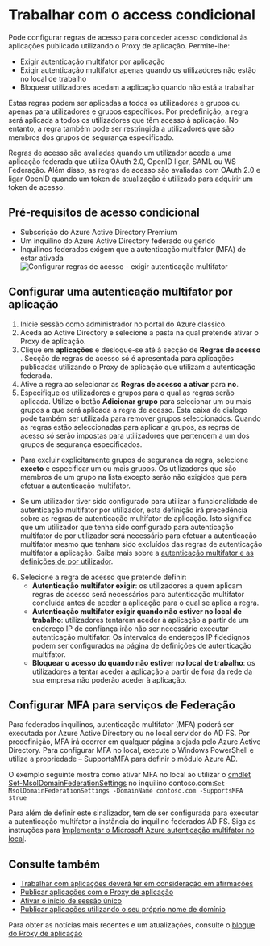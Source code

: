 <properties
    pageTitle="Acesso condicional para aplicações publicados com Proxy de aplicação do Azure AD"
    description="Abrange como configurar o acesso condicional para aplicações que publicar para ser acedida remotamente utilizando o Proxy de aplicação do Azure AD."
    services="active-directory"
    documentationCenter=""
    authors="kgremban"
    manager="femila"
    editor=""/>

<tags
    ms.service="active-directory"
    ms.workload="identity"
    ms.tgt_pltfrm="na"
    ms.devlang="na"
    ms.topic="article"
    ms.date="06/22/2016"
    ms.author="kgremban"/>

# <a name="working-with-conditional-access"></a>Trabalhar com o access condicional

Pode configurar regras de acesso para conceder acesso condicional às aplicações publicado utilizando o Proxy de aplicação. Permite-lhe:

- Exigir autenticação multifator por aplicação
- Exigir autenticação multifator apenas quando os utilizadores não estão no local de trabalho
- Bloquear utilizadores acedam a aplicação quando não está a trabalhar

Estas regras podem ser aplicadas a todos os utilizadores e grupos ou apenas para utilizadores e grupos específicos. Por predefinição, a regra será aplicada a todos os utilizadores que têm acesso à aplicação. No entanto, a regra também pode ser restringida a utilizadores que são membros dos grupos de segurança especificado.  

Regras de acesso são avaliadas quando um utilizador acede a uma aplicação federada que utiliza OAuth 2.0, OpenID ligar, SAML ou WS Federação. Além disso, as regras de acesso são avaliadas com OAuth 2.0 e ligar OpenID quando um token de atualização é utilizado para adquirir um token de acesso.

## <a name="conditional-access-prerequisites"></a>Pré-requisitos de acesso condicional

- Subscrição do Azure Active Directory Premium
- Um inquilino do Azure Active Directory federado ou gerido
- Inquilinos federados exigem que a autenticação multifator (MFA) de estar ativada  
    ![Configurar regras de acesso - exigir autenticação multifator](./media/active-directory-application-proxy-conditional-access/application-proxy-conditional-access.png)

## <a name="configure-per-application-multi-factor-authentication"></a>Configurar uma autenticação multifator por aplicação
1. Inicie sessão como administrador no portal do Azure clássico.
2. Aceda ao Active Directory e selecione a pasta na qual pretende ativar o Proxy de aplicação.
3. Clique em **aplicações** e desloque-se até à secção de **Regras de acesso** . Secção de regras de acesso só é apresentada para aplicações publicadas utilizando o Proxy de aplicação que utilizam a autenticação federada.
4. Ative a regra ao selecionar as **Regras de acesso a ativar** para **no**.
5. Especifique os utilizadores e grupos para o qual as regras serão aplicada. Utilize o botão **Adicionar grupo** para selecionar um ou mais grupos a que será aplicada a regra de acesso. Esta caixa de diálogo pode também ser utilizada para remover grupos seleccionados.  Quando as regras estão seleccionadas para aplicar a grupos, as regras de acesso só serão impostas para utilizadores que pertencem a um dos grupos de segurança especificados.  

  - Para excluir explicitamente grupos de segurança da regra, selecione **exceto** e especificar um ou mais grupos. Os utilizadores que são membros de um grupo na lista excepto serão não exigidos que para efetuar a autenticação multifator.  

  - Se um utilizador tiver sido configurado para utilizar a funcionalidade de autenticação multifator por utilizador, esta definição irá precedência sobre as regras de autenticação multifator de aplicação. Isto significa que um utilizador que tenha sido configurado para autenticação multifator de por utilizador será necessário para efetuar a autenticação multifator mesmo que tenham sido excluídos das regras de autenticação multifator a aplicação. Saiba mais sobre a [autenticação multifator e as definições de por utilizador](../multi-factor-authentication/multi-factor-authentication.md).

6. Selecione a regra de acesso que pretende definir:
    - **Autenticação multifator exigir**: os utilizadores a quem aplicam regras de acesso será necessários para autenticação multifator concluída antes de aceder a aplicação para o qual se aplica a regra.
    - **Autenticação multifator exigir quando não estiver no local de trabalho**: utilizadores tentarem aceder à aplicação a partir de um endereço IP de confiança irão não ser necessário executar autenticação multifator. Os intervalos de endereços IP fidedignos podem ser configurados na página de definições de autenticação multifator.
    - **Bloquear o acesso do quando não estiver no local de trabalho**: os utilizadores a tentar aceder à aplicação a partir de fora da rede da sua empresa não poderão aceder à aplicação.


## <a name="configuring-mfa-for-federation-services"></a>Configurar MFA para serviços de Federação
Para federados inquilinos, autenticação multifator (MFA) poderá ser executada por Azure Active Directory ou no local servidor do AD FS. Por predefinição, MFA irá ocorrer em qualquer página alojada pelo Azure Active Directory. Para configurar MFA no local, execute o Windows PowerShell e utilize a propriedade – SupportsMFA para definir o módulo Azure AD.

O exemplo seguinte mostra como ativar MFA no local ao utilizar o [cmdlet Set-MsolDomainFederationSettings](https://msdn.microsoft.com/library/azure/dn194088.aspx) no inquilino contoso.com:`Set-MsolDomainFederationSettings -DomainName contoso.com -SupportsMFA $true `

Para além de definir este sinalizador, tem de ser configurada para executar a autenticação multifator a instância do inquilino federados AD FS. Siga as instruções para [Implementar o Microsoft Azure autenticação multifator no local](../multi-factor-authentication/multi-factor-authentication-get-started-server.md).


## <a name="see-also"></a>Consulte também

- [Trabalhar com aplicações deverá ter em consideração em afirmações](active-directory-application-proxy-claims-aware-apps.md)
- [Publicar aplicações com o Proxy de aplicação](active-directory-application-proxy-publish.md)
- [Ativar o início de sessão único](active-directory-application-proxy-sso-using-kcd.md)
- [Publicar aplicações utilizando o seu próprio nome de domínio](active-directory-application-proxy-custom-domains.md)

Para obter as notícias mais recentes e um atualizações, consulte o [blogue do Proxy de aplicação](http://blogs.technet.com/b/applicationproxyblog/)
